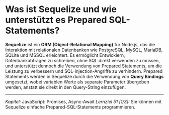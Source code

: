 # Was ist Sequelize und wie unterstützt es Prepared SQL-Statements?

**Sequelize** ist ein **ORM (Object-Relational Mapping)** für Node.js, das die Interaktion mit relationalen Datenbanken wie PostgreSQL, MySQL, MariaDB, SQLite und MSSQL erleichtert. Es ermöglicht Entwicklern, Datenbankabfragen zu schreiben, ohne SQL direkt verwenden zu müssen, und unterstützt dennoch die Verwendung von Prepared Statements, um die Leistung zu verbessern und SQL-Injection-Angriffe zu verhindern. Prepared Statements werden in Sequelize durch die Verwendung von **Query Bindings** umgesetzt, wobei variablen Werte als separate Parameter übergeben werden, anstatt sie direkt in den Query-String einzufügen.

---

_Kapitel:_ JavaScript: Promises, Async-Await
_Lernziel 51 \[1/3\]:_ Sie können mit Sequelize einfache Prepared-SQL-Statements programmieren.
